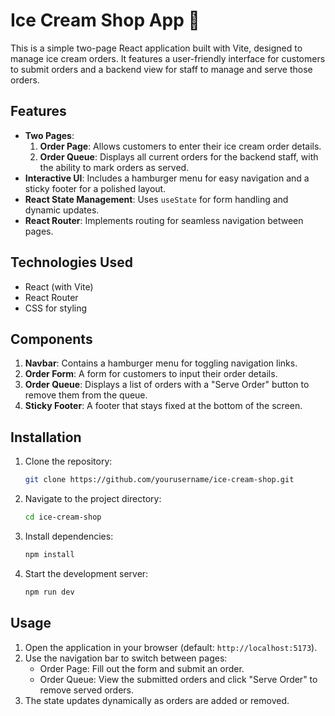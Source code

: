 # Ice Cream Shop App 🍦

This is a simple two-page React application built with Vite, designed to manage ice cream orders. It features a user-friendly interface for customers to submit orders and a backend view for staff to manage and serve those orders.

## Features
- **Two Pages**:
  1. **Order Page**: Allows customers to enter their ice cream order details.
  2. **Order Queue**: Displays all current orders for the backend staff, with the ability to mark orders as served.
- **Interactive UI**: Includes a hamburger menu for easy navigation and a sticky footer for a polished layout.
- **React State Management**: Uses `useState` for form handling and dynamic updates.
- **React Router**: Implements routing for seamless navigation between pages.

## Technologies Used
- React (with Vite)
- React Router
- CSS for styling

## Components
1. **Navbar**: Contains a hamburger menu for toggling navigation links.
2. **Order Form**: A form for customers to input their order details.
3. **Order Queue**: Displays a list of orders with a "Serve Order" button to remove them from the queue.
4. **Sticky Footer**: A footer that stays fixed at the bottom of the screen.

## Installation
1. Clone the repository:
   ```bash
   git clone https://github.com/yourusername/ice-cream-shop.git
2. Navigate to the project directory:
   ```bash
   cd ice-cream-shop
3. Install dependencies: 
   ```bash
   npm install
4. Start the development server:
   ```bash
   npm run dev

## Usage
1. Open the application in your browser (default: `http://localhost:5173`).
2. Use the navigation bar to switch between pages:
    - Order Page: Fill out the form and submit an order.
    - Order Queue: View the submitted orders and click "Serve Order" to remove served orders.
3. The state updates dynamically as orders are added or removed.

